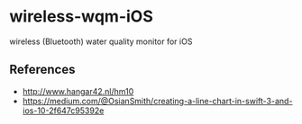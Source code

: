 # wireless-wqm-iOS
wireless (Bluetooth) water quality monitor for iOS

## References
- http://www.hangar42.nl/hm10
- https://medium.com/@OsianSmith/creating-a-line-chart-in-swift-3-and-ios-10-2f647c95392e
